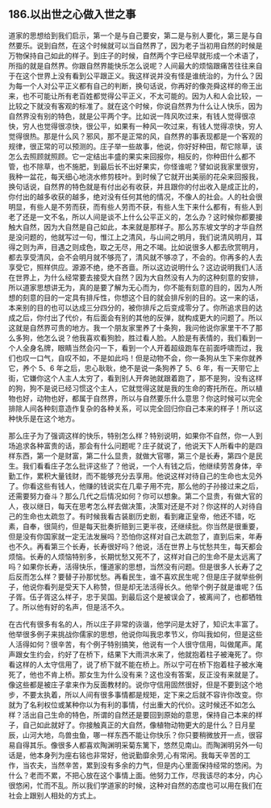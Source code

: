 ## 186.以出世之心做入世之事
道家的思想给到我们启示，第一个是与自己要安，第二是与别人要化，第三是与自然要乐。说到自然，在这个时候就可以当自然界了，因为老子当初用自然的时候是万物保持自己如此的样子。到庄子的时候，自然两个字已经早就形成一个术语了，所指的就是自然界。你跟自然界能快乐怎么说呢？人间最大的烦恼跟痛苦往往来自于在这个世界上没有看到公平跟正义。我这样说并没有怪是谁统治的，为什么？因为每一个人对公平正义都有自己的判断，换句话说，你再好的像尧舜这样的帝王出来，也不可能让所有老百姓都觉得公平正义，不太可能的。因为人和人会比较，一比较之下就没有客观的标准了。就在这个时候，你说自然界为什么让人快乐，因为自然界没有别的特色，就是公平两个字。比如说一阵风吹过来，有钱人觉得很凉快，穷人也觉得很凉快，很公平，如果有一种风一吹过来，有钱人觉得凉快，穷人觉得很热。那是什么风？邪风，那不是正常的风，自然界的事表现都是一个客观的规律，很正常的可以预测的。庄子举一些故事，他说，你好好种田，帮它除草，该怎么去照顾就照顾。它一定结出丰盛的果实来回报你，相反的，你种田什么都不管，也不除草，也不施肥，到最后长不出好果实，你怪谁呢？譬如说我家里很穷，我种一盆花，每天细心地浇水修剪枝叶。到时候了它就开出美丽的花朵来回报我，换句话说，自然界的特色就是有付出必有收获，并且跟你的付出收入是成正比的，你付出的越多收获的越多，绝对没有任何其他的情况，不像人的社会。人的社会很明显，有些人是不劳而获，而有些人劳而不获，有些人生下来什么都有，有些人到老了还是一文不名，所以人间是谈不上什么公平正义的，怎么办？这时候你都要接触大自然，因为大自然是自己如此，本来就是那样子。那么苏东坡文学的才华自然是没问题的，他就写过一句，惟江上之清风，与山间之明月，我们说清风明月，耳得之则为声，目遇之则成色，取之无尽，用之不竭。比如说很多人都去欣赏明月，都去享受清风，会不会明月就不够亮了，清风就不够凉了，不会的。你再多的人去享受它，照样供应。源源不绝，绝不吝啬。所以这边说明什么？这边说明我们人活在世界上，为什么经常要去接受大自然？因为大自然没有人为的这种刻意的安排，所以道家思想讲无为，真的是要了解为无心而为，你不能有刻意的目的，因为人所想的刻意的目的一定具有排斥性，你想这个目的就会排斥别的目的。这一来的话，本来别的目的也可以达成三分四分的，被你排斥之后变成零分了。你所追求目的达成之后，你付出了代价，有后面会有别的其他的反弹，就构成更大的问题了。所以这就是自然界可贵的地方。我一个朋友家里养了十条狗，我问他说你家里干不了那么多狗，他怎么说？他我喜欢看狗脸，胜过看人脸。人脸是有表情的，我们看到一个人全身名牌，眼睛当然会闪一下，看到一个人开着超级跑车在前面呼啸而过，我们也叹一口气，自叹不如，不是如此吗！但是动物不会，你一条狗从生下来你就养它，养个 5、6 年之后，忠心耿耿，绝不是说一条狗养了 5、6 年，有一天带它上街，它嫌你这个人主人太穷了，看到别人开奔驰就跟着跑了，那不是狗，没有这样的狗，狗不是说已经习惯这个主人，它就觉得这就是我的生命的寄托所在。所以植物也好，动物也好，都属于自然界，所以与自然要乐什么意思？你这时候可以完全排除人间各种刻意造作复杂的各种关系，可以完全回归你自己本来的样子！所以这种快乐是在这个地方。


那么庄子为了强调这样的快乐，特别怎么样？特别说明，如果你不自然，你一人到场追求各种富贵的话，那会有什么问题呢？庄子就说了，他说天下人所看中的是四样东西，第一个是财富，第二什么显贵，就做大官哪，第三个是长寿，第四个是民生。我们看看庄子怎么批评这些了？他说，一个人有钱之后，他继续劳苦身体，辛勤工作，累积大量钱财，而不能够充分去享用。他说这样对待自己的生命也太见外了。你看这些有钱人，他赚的钱说实在几辈子用不完，那么他的子孙接过来之后，还需要努力奋斗？那么几代之后情况如何？你可以想象。第二个显贵，有做大官的人，夜以继日，每天在思考怎么样去做决策，决策对还是不对？你这样的人对待自己的生命也太疏忽了。有时候我看古装剧历史剧，看到雍正皇帝，他还不错，吃素，自奉，很简约，但是每天批奏折赔到三更半夜，还继续批。你当然是很重要，但是没有你国家就一定无法发展吗？恐怕你这样对自己太疏忽了，直到后来，年寿也不久。再看第三个长寿，长寿很好吗？他说，活在世界上与忧愁共生，每天都会烦恼。长寿的人烦恼特别多，长期忧愁又死不了，这样对自己的生命不是太远离了吗？如果你长寿，活得快乐，懂道家的思想，当然没有问题。但是很多人长寿了之后反而怎么样？要替子孙那忧愁。再看民生，谁不喜欢民生呢？但是庄子就举些例子，他说你看列是受天下人称赞，但是却无法活得长久。他举个例子就是谁呢？伍子胥。伍子胥这么样子，忠于吴国。到最后这个是被误会了，被离间了，也都牺牲了。所以他有好的名声，但是活不久。


在古代有很多有名的人，所以庄子非常的诙谐，他学问是太好了，知识太丰富了。他举很多例子来挑战你儒家的思想，他说你叫我忠孝节义，你叫我如何，但是这些人活得如何？很辛苦，有个例子特别搞笑，他说有一个人很守信用，叫做尾声。尾声跟女生约会，约好了在桥下，结果下大雨洪水来了，他就抱着柱子被淹死了。你看这样的人太守信用了，说了桥下就不能在桥上。所以宁可在桥下抱着柱子被水淹死了，他也不肯上桥。那女生为什么没有来？这也没有答案，反正没有来就是了。像这些都是被庄子拿来作为反面教材的。说你守信用固然很好，但是不要到这个地步，不要太执着，所以人间有很多事情都是规矩，定下来之后就不容许你改变。你就为了名利权位或某种你以为有利的事情，付出重大的代价。这时候还不如怎么样？活出自己生命的特色，所谓的自然还是要回到原始的意思，保持自己本来的样子，自己如此就好了。你接触真正的大自然，像植物动物更大的是什么？日月星辰，山河大地，鸟兽虫鱼，哪一样东西不能让你快乐？你只要稍微放开一点，很容易自得其乐。像很多人都喜欢陶渊明采菊东篱下，悠然见南山。而陶渊明另外一句话是，他本身列为座右铭也非常好，他说勤靡余劳,心有常闲。我每天辛苦的工作，当农夫，当然辛苦，累到没有多余的力气，但是内心里面保持经常的悠闲。为什么？老而不累，不把心放在这个事情上面。他努力工作，尽我该尽的本分，内心很悠闲，忙而不乱。所以我们学道家的时候，这种对自然的态度也可以用在我们在社会上跟别人相处的方式上。

